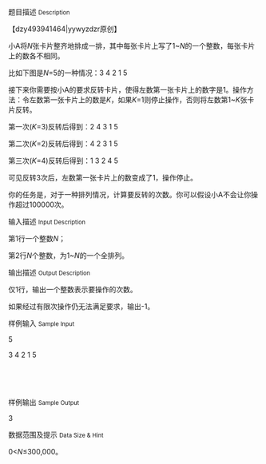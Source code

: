 <div class="panel panel-default">
<div class="area-title">
<span>
题目描述
<small>Description</small>
</span></div>
<div class="panel-body">

<p>【dzy493941464|yywyzdzr原创】 </p>
<p>小A将<em>N</em>张卡片整齐地排成一排，其中每张卡片上写了1~<em>N</em>的一个整数，每张卡片上的数各不相同。</p>
<p>比如下图是<em>N</em>=5的一种情况：3 4 2 1 5</p>
<p>接下来你需要按小A的要求反转卡片，使得左数第一张卡片上的数字是1。操作方法：令左数第一张卡片上的数是<em>K</em>，如果<em>K</em>=1则停止操作，否则将左数第1~<em>K</em>张卡片反转。</p>
<p>第一次(<em>K</em>=3)反转后得到：2 4 3 1 5</p>
<p>第二次(<em>K</em>=2)反转后得到：4 2 3 1 5</p>
<p>第三次(<em>K</em>=4)反转后得到：1 3 2 4 5</p>
<p>可见反转3次后，左数第一张卡片上的数变成了1，操作停止。</p>
<p>你的任务是，对于一种排列情况，计算要反转的次数。你可以假设小A不会让你操作超过100000次。</p>

</div>
</div>

<div class="panel panel-default">
<div class="area-title">
<span>
输入描述
<small>Input Description</small>
</span></div>
<div class="panel-body">
<p>第1行一个整数<em>N</em>；</p>
<p>第2行<em>N</em>个整数，为1~<em>N</em>的一个全排列。</p>

</div>
</div>
<div  class="panel panel-default">
<div class="area-title">
<span>
输出描述
<small>Output Description</small>
</span></div>
<div class="panel-body">

<p>仅1行，输出一个整数表示要操作的次数。</p>
<p>如果经过有限次操作仍无法满足要求，输出-1。</p>

</div>
</div>


<div class="panel panel-default">
<div class="area-title">
<span>
样例输入
<small>Sample Input</small>
</span></div>
<div class="panel-body">
<p>5</p>
<p>3 4 2 1 5</p>
<p> </p>
<p> </p>

</div>
</div>

<div class="panel panel-default">
<div class="area-title">
<span>
样例输出
<small>Sample Output</small>
</span></div>
<div class="panel-body">
<p>3</p>

</div>
</div>

<div class="panel panel-default">
<div class="area-title">
<span>
数据范围及提示
<small>Data Size & Hint</small>
</span></div>
<div class="panel-body">
<p>0&lt;<em>N</em>≤300,000。</p>
</div>
</div>